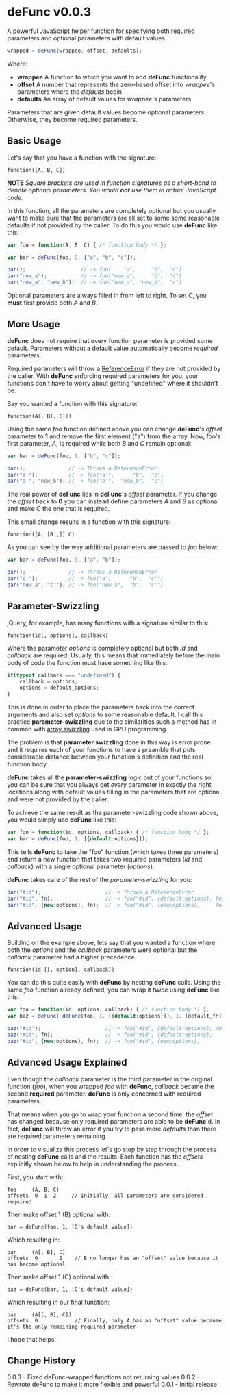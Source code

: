 # deFunc v0.0.3

A powerful JavaScript helper function for specifying both required parameters and optional parameters with default values.

````javascript
wrapped = deFunc(wrappee, offset, defaults);
````

Where:

* **wrappee** A function to which you want to add **deFunc** functionality
* **offset** A number that represents the zero-based offset into *wrappee*'s parameters where the *defaults* begin
* **defaults** An array of default values for *wrappee*'s parameters

Parameters that are given default values become optional parameters. Otherwise, they become required parameters.

## Basic Usage

Let's say that you have a function with the signature:

    function([A, B, C])

**NOTE** *Square brackets are used in function signatures as a short-hand to denote optional parameters. You would **not** use them in actual JavaScript code.*

In this function, all the parameters are completely optional but you usually want to make sure that the parameters are all set to some some reasonable defaults if not provided by the caller. To do this you would use **deFunc** like this:

```javascript
var foo = function(A, B, C) { /* function body */ };

var bar = deFunc(foo, 0, ["a", "b", "c"]);

bar();					// -> foo(    "a",     "b",  "c")
bar("new_a");			// -> foo("new_a",     "b",  "c")
bar("new_a", "new_b");	// -> foo("new_a", "new_b",  "c")
````
Optional parameters are always filled in from left to right. To set *C*, you **must** first provide both *A* and *B*.

## More Usage

**deFunc** does not require that every function parameter is provided some default. Parameters without a default value automatically become *required* parameters.

Required parameters will throw a [ReferenceError](https://developer.mozilla.org/en/JavaScript/Reference/Global_Objects/ReferenceError) if they are not provided by the caller. With **deFunc** enforcing required parameters for you, your functions don't have to worry about getting "undefined" where it shouldn't be.

Say you wanted a function with this signature:

    function(A[, B[, C]])

Using the same *foo* function defined above you can change **deFunc**'s *offset* parameter to **1** and remove the first element ("a") from the array. Now, foo's first parameter, *A*, is required while both *B* and *C* remain optional:

```javascript
var bar = deFunc(foo, 1, ["b", "c"]);

bar();				// -> Throws a ReferenceError
bar("a'");			// -> foo("a'",      "b",  "c")
bar("a'", "new_b");	// -> foo("a'",  "new_b",  "c")
````

The real power of **deFunc** lies in **deFunc**'s *offset* parameter. If you change the *offset* back to **0** you can instead define parameters *A* and *B* as optional and make *C* the one that is required.

This small change results in a function with this signature:

    function([A, [B ,]] C)

As you can see by the way additional parameters are passed to *foo* below:

```javascript
var bar = deFunc(foo, 0, ["a", "b"]);

bar();				// -> Throws a ReferenceError
bar("c'");			// -> foo("a",      "b",  "c'")
bar("new_a", "c'");	// -> foo("new_a",  "b",  "c'")
````

## Parameter-Swizzling

jQuery, for example, has many functions with a signature similar to this:

    function(id[, options], callback)

Where the parameter *options* is completely optional but both *id* and *callback* are required. Usually, this means that immediately before the main body of code the function must have something like this:

```javascript
if(typeof callback === "undefined") {
    callback = options;
    options = default_options;
}
````

This is done in order to place the parameters back into the correct arguments and also set *options* to some reasonable default. I call this practice **parameter-swizzling** due to the similarities such a method has in common with [array swizzling](http://en.wikipedia.org/wiki/Swizzling_%28computer_graphics%29) used in GPU programming.

The problem is that **parameter swizzling** done in this way is error prone and it requires each of your functions to have a preamble that puts considerable distance between your function's definition and the real function body.

**deFunc** takes all the **parameter-swizzling** logic out of your functions so you can be sure that you always get *every* parameter in exactly the right locations along with default values filling in the parameters that are optional and were not provided by the caller.

To achieve the same result as the parameter-swizzling code shown above, you would simply use **deFunc** like this:

```javascript
var foo = function(id, options, callback) { /* function body */ };
var bar = deFunc(foo, 1, [{default:options}]);
````

This tells **deFunc** to take the "foo" function (which takes three parameters) and return a new function that takes two required parameters (*id* and *callback*) with a single optional parameter (*options*). 

**deFunc** takes care of the rest of the *parameter-swizzling* for you:

```javascript
bar("#id");						// -> Throws a ReferenceError
bar("#id", fn);					// -> foo("#id", {default:options}, fn)
bar("#id", {new:options}, fn);	// -> foo("#id", {new:options},     fn)
````

## Advanced Usage

Building on the example above, lets say that you wanted a function where both the *options* and the *callback* parameters were optional but the *callback* parameter had a higher precedence.

    function(id [[, option], callback])

You can do this quite easily with **deFunc** by nesting **deFunc** calls. Using the same *foo* function already defined, you can wrap it *twice* using **deFunc** like this:

```javascript
var foo = function(id, options, callback) { /* function body */ };
var baz = deFunc( deFunc(foo, 1, [{default:options}]), 1, [default_fn]);

baz("#id");						// -> foo("#id", {default:options}, default_fn)
baz("#id", fn);					// -> foo("#id", {default:options},         fn)
baz("#id", {new:options}, fn);	// -> foo("#id", {new:options},             fn)
````

## Advanced Usage Explained

Even though the *callback* parameter is the third parameter in the original function (*foo*), when you wrapped *foo* with **deFunc**, *callback* became the second **required** parameter. **deFunc** is only concerned with required parameters.

That means when you go to wrap your function a second time, the *offset* has changed because only required parameters are able to be **deFunc**'d. In fact, **deFunc** will throw an error if you try to pass more *defaults* than there are required parameters remaining.

In order to visualize this process let's go step by step through the process of nesting **deFunc** calls and the results. Each function has the *offsets* explicitly shown below to help in understanding the process.

First, you start with:

    foo     (A, B, C)
    offsets  0  1  2     // Initially, all parameters are considered required

Then make offset 1 (B) optional with:

    bar = deFunc(foo, 1, [B's default value])

Which resulting in:

    bar     (A[, B], C) 
    offsets  0       1    // B no longer has an "offset" value because it has become optional

Then make offset 1 (C) optional with:

    baz = deFunc(bar, 1, [C's default value])

Which resulting in our final function:

    baz     (A[[, B], C])
    offsets  0            // Finally, only A has an "offset" value because it's the only remaining required parameter

I hope that helps!

## Change History

0.0.3 - Fixed deFunc-wrapped functions not returning values
0.0.2 - Rewrote deFunc to make it more flexible and powerful
0.0.1 - Initial release
